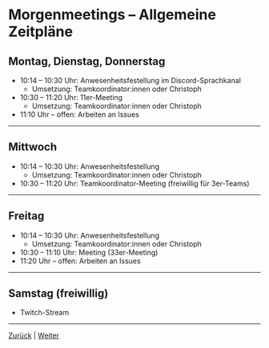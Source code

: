 # Morgenmeetings – Allgemeine Zeitpläne

## Montag, Dienstag, Donnerstag

- 10:14 – 10:30 Uhr: Anwesenheitsfestellung im Discord-Sprachkanal
  - Umsetzung: Teamkoordinator:innen oder Christoph
- 10:30 – 11:20 Uhr: 11er-Meeting
  - Umsetzung: Teamkoordinator:innen oder Christoph
- 11:10 Uhr – offen: Arbeiten an Issues

---

## Mittwoch

- 10:14 – 10:30 Uhr: Anwesenheitsfestellung
  - Umsetzung: Teamkoordinator:innen oder Christoph
- 10:30 – 11:20 Uhr: Teamkoordinator-Meeting (freiwillig für 3er-Teams)

---

## Freitag

- 10:14 – 10:30 Uhr: Anwesenheitsfestellung
  - Umsetzung: Teamkoordinator:innen oder Christoph
- 10:30 – 11:10 Uhr: Meeting (33er-Meeting)
- 11:20 Uhr – offen: Arbeiten an Issues

---

## Samstag (freiwillig)

- Twitch-Stream

---

[Zurück](/docs/02-tools/05-ki/02-gemini/README.md) | [Weiter](../2/README.md)
